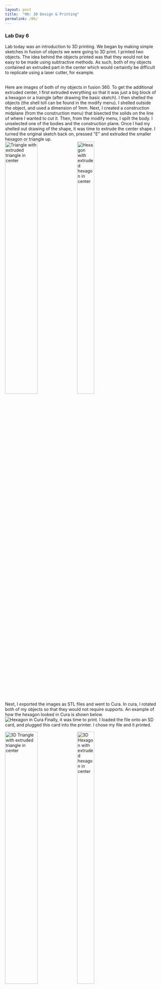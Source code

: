 ```yaml
---
layout: post
title:  "06: 3D Design & Printing"
permalink: /06/
---
```


### **Lab Day 6**

Lab today was an introduction to 3D printing. We began by making simple sketches in fusion of objects we were going to 3D print. I printed two objects. The idea behind the objects printed was that they would not be easy to be made using subtractive methods. As such, both of my objects contained an extruded part in the center which would certaintly be difficult to replicate using a laser cutter, for example. 

<BR>
Here are images of both of my objects in fusion 360. To get the additional extruded center, I first extruded everything so that it was just a big block of a hexagon or a traingle (after drawing the basic sketch). I then shelled the objects (the shell toll can be found in the modify menu). I shelled outside the object, and used a dimension of 1mm. Next, I created a construction midplane (from the construction menu) that bisected the solids on the line of where I wanted to cut it. Then, from the modify menu, I spilt the body. I unselected one of the bodies and the construction plane. Once I had my shelled out drawing of the shape, it was time to extrude the center shape. I turned the original sketch back on, pressed "E" and extruded the smaller hexagon or triangle up. 
<BR>
<div class="row">
  <div class="column">
    <img src="2.triangle.png" alt="Triangle with extruded triangle in center" style="float: left; width: 46%; margin-right: 1%; margin-bottom: 0.5em;">
  <div class="column">
    <img src="2.hexagon.png" alt="Hexagon with extruded hexagon in center" style="float: left; width: 46%; margin-right: 1%; margin-bottom: 0.5em;">
  </div>
</div>
 <p style="clear: both;">
<BR>
Next, I exported the images as STL files and went to Cura. In cura, I rotated both of my objects so that they would not require supports. An example of how the hexagon looked in Cura is shown below. 
<BR>
<img src="cura.hexagon.png" alt="Hexagon in Cura">
Finally, it was time to print. I loaded the file onto an SD card, and plugged this card into the printer. I chose my file and it printed. 
<BR>
<div class="row">
  <div class="column">
    <img src="IMG_2074.JPG" alt="3D Triangle with extruded triangle in center" style="float: left; width: 46%; margin-right: 1%; margin-bottom: 0.5em;">
  <div class="column">
    <img src="IMG_2075.JPG" alt="3D Hexagon with extruded hexagon in center" style="float: left; width: 46%; margin-right: 1%; margin-bottom: 0.5em;">
  </div>
</div>
 <p style="clear: both;">

